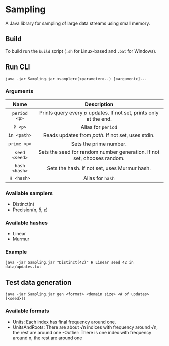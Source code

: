 # Sampling

A Java library for sampling of large data streams using small memory.

## Build

To build run the `build` script (`.sh` for Linux-based and `.bat` for Windows).

## Run CLI

```
java -jar Sampling.jar <sampler>(<parameter>..) [<argument>]...
```

### Arguments

| Name | Description |
| :-: | :-: |
| `period <p>` | Prints query every *p* updates. If not set, prints only at the end. |
| `P <p>` | Alias for `period` |
| `in <path>` | Reads updates from *path*. If not set, uses stdin. |
| `prime <p>` | Sets the prime number. |
| `seed <seed>` | Sets the seed for random number generation. If not set, chooses random. |
| `hash <hash>` | Sets the hash. If not set, uses Murmur hash. |
| `H <hash>` | Alias for `hash` |

### Available samplers

- Distinct(n)
- Precision(n, δ, ε)

### Available hashes

- Linear
- Murmur

### Example

```
java -jar Sampling.jar "Distinct(42)" H Linear seed 42 in  data/updates.txt
```

## Test data generation

```
java -jar Sampling.jar gen <format> <domain size> <# of updates> [<seed>])
```

### Available formats

- Units: Each index has final frequency around one.
- UnitsAndRoots: There are about √n indices with frequency around √n, the rest are around one
-Outlier: There is one index with frequency around n, the rest are around one